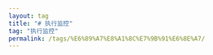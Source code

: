 ```yaml
---
layout: tag
title: "# 执行监控"
tag: "执行监控"
permalink: /tags/%E6%89%A7%E8%A1%8C%E7%9B%91%E6%8E%A7/
---
```

